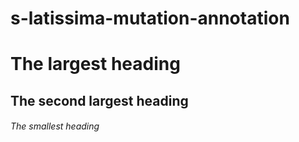 # s-latissima-mutation-annotation

# The largest heading
## The second largest heading
###### The smallest heading

